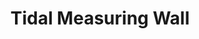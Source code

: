 ---
pid: pt420
title: Tidal Measuring Wall
location_transcription: Penn Treaty Park
coordinates: "[-75.12885690782, 39.966102380291]"
zipcode: '19125'
gen_neighborhood: River Wards
neighborhood: Fishtown,Kensington
outside_phl: 
age: '61'
age_range: 60-69
instagram: 
image_file_name: pt_420.jpg
proposal_transcription: Make a wall out of recycled shipping steel. Mark it as tide
  comes and goes in a creative way. Mark with a sculpture of a fish (catfish)
topic: Environment
topic_summary: 0, 0
type: Sculpture Statue
keywords_other: Measuring Wall, Recycled
credit: Frank
image_labels: 
twitter: 
facebook: 
permalink: "/monuments/pt420/"
layout: item-page
---